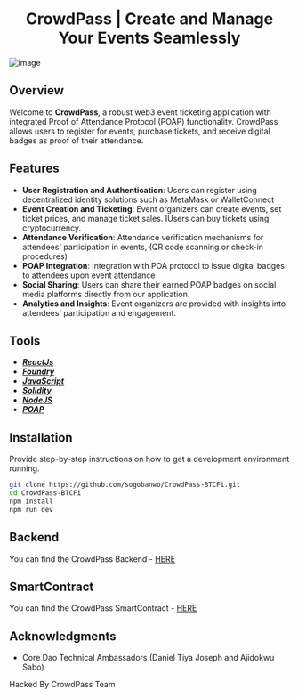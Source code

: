 # <h1 align="center"> CrowdPass | Create and Manage Your Events Seamlessly </h1>

![image](https://github.com/user-attachments/assets/85cb49e9-2e44-466c-9271-0f27f519e758)


## Overview

Welcome to **CrowdPass**, a robust web3 event ticketing application with integrated Proof of Attendance Protocol (POAP) functionality. CrowdPass allows users to register for events, purchase tickets, and receive digital badges as proof of their attendance. 

## Features

- **User Registration and Authentication**: Users can register using decentralized identity solutions such as MetaMask or WalletConnect
- **Event Creation and Ticketing**: Event organizers can create events, set ticket prices, and manage ticket sales. IUsers can buy tickets using cryptocurrency.
- **Attendance Verification**: Attendance verification mechanisms for attendees' participation in events, (QR code scanning or check-in procedures)
- **POAP Integration**: Integration with POA protocol to issue digital badges to attendees upon event attendance
- **Social Sharing**: Users can share their earned POAP badges on social media platforms directly from our application.
- **Analytics and Insights**: Event organizers are provided with insights into attendees' participation and engagement.

## Tools

- [**_ReactJs_**](https://react.dev/)
- [**_Foundry_**](https://book.getfoundry.sh/)
- [**_JavaScript_**](https://www.javascript.com/)
- [**_Solidity_**](https://soliditylang.org/)
- [**_NodeJS_**](https://nodejs.org/en)
- [**_POAP_**](https://poap.xyz/)

## Installation

Provide step-by-step instructions on how to get a development environment running.

```bash
git clone https://github.com/sogobanwo/CrowdPass-BTCFi.git
cd CrowdPass-BTCFi
npm install
npm run dev
```

## Backend

You can find the CrowdPass Backend - [HERE](https://github.com/manoahLinks/hostit-core-backend)

## SmartContract

You can find the CrowdPass SmartContract - [HERE](https://github.com/NFTix/host-it-contract)

## Acknowledgments

- Core Dao Technical Ambassadors (Daniel Tiya Joseph and Ajidokwu Sabo)

Hacked By CrowdPass Team
